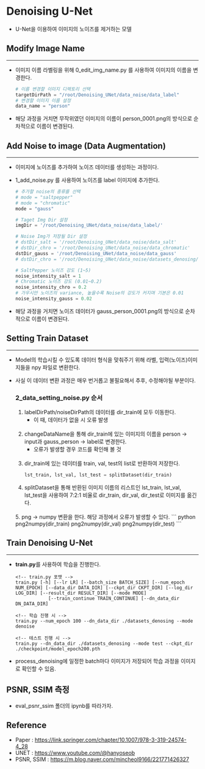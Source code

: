 # Denoising U-Net
- U-Net을 이용하여 이미지의 노이즈를 제거하는 모델


## Modify Image Name
---
- 이미지 이름 라벨링을 위해 0_edit_img_name.py 를 사용하여 이미지의 이름을 변경한다.
    ``` python
    # 이름 변경할 이미지 디렉토리 선택
    targetDirPath = "/root/Denoising_UNet/data_noise/data_label"
    # 변경할 이미지 이름 설정
    data_name = "person"
    ```
- 해당 과정을 거치면 무작위였던 이미지의 이름이 person_0001.png의 방식으로 순차적으로 이름이 변경된다.
  

## Add Noise to image (Data Augmentation)
---
- 이미지에 노이즈를 추가하여 노이즈 데이터를 생성하는 과정이다. 
- 1_add_noise.py 를 사용하여 노이즈를 label 이미지에 추가한다.

    ``` python
    # 추가할 noise의 종류를 선택
    # mode = "saltpepper"
    # mode = "chromatic"
    mode = "gauss"

    # Taget Img Dir 설정 
    imgDir = '/root/Denoising_UNet/data_noise/data_label/'

    # Noise Img가 저장될 Dir 설정 
    # dstDir_salt = '/root/Denoising_UNet/data_noise/data_salt'
    # dstDir_chro = '/root/Denoising_UNet/data_noise/data_chromatic'
    dstDir_gauss = '/root/Denoising_UNet/data_noise/data_gauss'
    # dstDir_chro = '/root/Denoising_UNet/data_noise/datasets_denosing/test'

    # SaltPepper 노이즈 강도 (1~5)
    noise_intensity_salt = 1
    # Chromatic 노이즈 강도 (0.01~0.2)
    noise_intensity_chro = 0.2
    # 가우시안 노이즈의 variance, 높을수록 Noise의 강도가 커지며 기본은 0.01
    noise_intensity_gauss = 0.02
    ```
- 해당 과정을 거치면 노이즈 데이터가 gauss_person_0001.png의 방식으로 순차적으로 이름이 변경된다.  

## Setting Train Dataset
---
- Model의 학습시킬 수 있도록 데이터 형식을 맞춰주기 위해 라벨, 입력(노이즈)이미지들을 npy 파일로 변환한다.<br/>
- 사실 이 데이터 변환 과정은 매우 번거롭고 불필요해서 추후, 수정해야될 부분이다.

    ### 2_data_setting_noise.py 순서  

    1. labelDirPath/noiseDirPath의 데이터를 dir_train에 모두 이동한다.
        - 이 때, 데이터가 없을 시 오류 발생
        <br/><br/>
    2. changeDataName을 통해 dir_train에 있는 이미지의 이름을 person -> input과 gauss_person -> label로 변경한다.
        - 오류가 발생할 경우 코드를 확인해 볼 것
        <br/><br/>
    3. dir_train에 있는 데이터를 train, val, test의 list로 반환하여 저장한다.
        ``` python
        lst_train, lst_val, lst_test = splitDataset(dir_train)
        ```
    4. splitDataset을 통해 반환된 이미지 이름의 리스트인 lst_train, lst_val, lst_test을 사용하여 7:2:1 비율로 dir_train, dir_val, dir_test로 이미지를 옮긴다.  
    <br/>
    5. png -> numpy 변환을 한다. 해당 과정에서 오류가 발생할 수 있다.
        ``` python
        png2numpy(dir_train)
        png2numpy(dir_val)
        png2numpy(dir_test)
        ```

## Train Denoising U-Net
---
- **train.py**를 사용하여 학습을 진행한다.
    ```console
    <!-- train.py 포맷 -->
    train.py [-h] [--lr LR] [--batch_size BATCH_SIZE] [--num_epoch NUM_EPOCH] [--data_dir DATA_DIR] [--ckpt_dir CKPT_DIR] [--log_dir LOG_DIR] [--result_dir RESULT_DIR] [--mode MODE]
                [--train_continue TRAIN_CONTINUE] [--dn_data_dir DN_DATA_DIR]

    <!-- 학습 진행 시 -->
    train.py --num_epoch 100 --dn_data_dir ./datasets_denosing --mode denoise

    <!-- 테스트 진행 시 -->
    train.py --dn_data_dir ./datasets_denosing --mode test --ckpt_dir ./checkpoint/model_epoch200.pth
    ```

- process_denoising에 일정한 batch마다 이미지가 저장되어 학습 과정을 이미지로 확인할 수 있음.

## PSNR, SSIM 측정
- eval_psnr_ssim 폴더의 ipynb를 따라가자.
  
  
## Reference
- Paper : https://link.springer.com/chapter/10.1007/978-3-319-24574-4_28
- UNET : https://www.youtube.com/@hanyoseob
- PSNR, SSIM : https://m.blog.naver.com/mincheol9166/221771426327